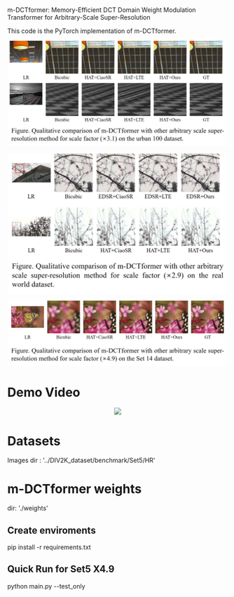 
#
m-DCTformer: Memory-Efficient DCT Domain Weight Modulation Transformer for Arbitrary-Scale Super-Resolution

This code is the PyTorch implementation of m-DCTformer.


<p align="center">
  <img src="./demo/demo_figure2.jpg">
</p>

<p align="center">
  <img src="./demo/demo_figure3.jpg">
</p>

<p align="center">
  <img src="./demo/demo_figure4.jpg">
</p>

# Demo Video

<p align="center">
  <img src="./demo/demo1.gif">
</p>


# Datasets

Images dir : '../DIV2K_dataset/benchmark/Set5/HR'


# m-DCTformer weights
dir:
'./weights'

## Create enviroments
pip install -r requirements.txt

## Quick Run for Set5 X4.9
python main.py --test_only
